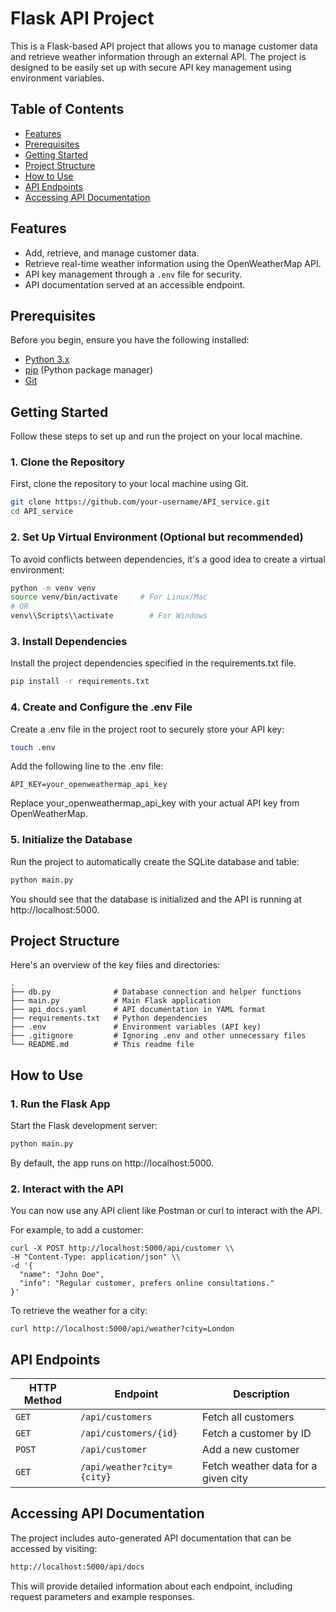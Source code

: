 # Flask API Project

This is a Flask-based API project that allows you to manage customer data and retrieve weather information through an external API. The project is designed to be easily set up with secure API key management using environment variables.

## Table of Contents

- [Features](#features)
- [Prerequisites](#prerequisites)
- [Getting Started](#getting-started)
- [Project Structure](#project-structure)
- [How to Use](#how-to-use)
- [API Endpoints](#api-endpoints)
- [Accessing API Documentation](#accessing-api-documentation)

## Features

- Add, retrieve, and manage customer data.
- Retrieve real-time weather information using the OpenWeatherMap API.
- API key management through a `.env` file for security.
- API documentation served at an accessible endpoint.

## Prerequisites

Before you begin, ensure you have the following installed:

- [Python 3.x](https://www.python.org/downloads/)
- [pip](https://pip.pypa.io/en/stable/installation/) (Python package manager)
- [Git](https://git-scm.com/)

## Getting Started

Follow these steps to set up and run the project on your local machine.

### 1. Clone the Repository

First, clone the repository to your local machine using Git.

```bash
git clone https://github.com/your-username/API_service.git
cd API_service
```


### 2. Set Up Virtual Environment (Optional but recommended)

To avoid conflicts between dependencies, it's a good idea to create a virtual environment:

```bash
python -m venv venv
source venv/bin/activate     # For Linux/Mac
# OR
venv\\Scripts\\activate        # For Windows
```

### 3. Install Dependencies

Install the project dependencies specified in the requirements.txt file.

```bash
pip install -r requirements.txt
```

### 4. Create and Configure the .env File

Create a .env file in the project root to securely store your API key:

```bash
touch .env
```

Add the following line to the .env file:

```env
API_KEY=your_openweathermap_api_key
```

Replace your_openweathermap_api_key with your actual API key from OpenWeatherMap.

### 5. Initialize the Database

Run the project to automatically create the SQLite database and table:

```python
python main.py
```

You should see that the database is initialized and the API is running at http://localhost:5000.

## Project Structure

Here's an overview of the key files and directories:

```
.
├── db.py              # Database connection and helper functions
├── main.py            # Main Flask application
├── api_docs.yaml      # API documentation in YAML format
├── requirements.txt   # Python dependencies
├── .env               # Environment variables (API key)
├── .gitignore         # Ignoring .env and other unnecessary files
└── README.md          # This readme file
```

## How to Use

### 1. Run the Flask App
Start the Flask development server:

```bash
python main.py
```

By default, the app runs on http://localhost:5000.

### 2. Interact with the API

You can now use any API client like Postman or curl to interact with the API.

For example, to add a customer:

```postman
curl -X POST http://localhost:5000/api/customer \\
-H "Content-Type: application/json" \\
-d '{
  "name": "John Doe",
  "info": "Regular customer, prefers online consultations."
}'
```

To retrieve the weather for a city:

```
curl http://localhost:5000/api/weather?city=London
```

## API Endpoints

| HTTP Method | Endpoint                        | Description                             |
|-------------|---------------------------------|-----------------------------------------|
| `GET`       | `/api/customers`                | Fetch all customers                     |
| `GET`       | `/api/customers/{id}`           | Fetch a customer by ID                  |
| `POST`      | `/api/customer`                 | Add a new customer                      |
| `GET`       | `/api/weather?city={city}`      | Fetch weather data for a given city     |



## Accessing API Documentation
The project includes auto-generated API documentation that can be accessed by visiting:

```bash
http://localhost:5000/api/docs
```

This will provide detailed information about each endpoint, including request parameters and example responses.


